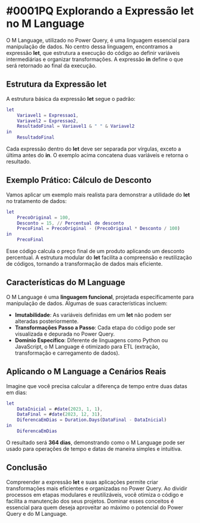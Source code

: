 # #0001PQ Explorando a Expressão let no M Language

O M Language, utilizado no Power Query, é uma linguagem essencial para manipulação de dados. No centro dessa linguagem, encontramos a expressão **let**, que estrutura a execução do código ao definir variáveis intermediárias e organizar transformações. A expressão **in** define o que será retornado ao final da execução.

## Estrutura da Expressão let

A estrutura básica da expressão **let** segue o padrão:

```m
let
    Variavel1 = Expressao1,
    Variavel2 = Expressao2,
    ResultadoFinal = Variavel1 & " " & Variavel2
in
    ResultadoFinal
```

Cada expressão dentro do **let** deve ser separada por vírgulas, exceto a última antes do **in**. O exemplo acima concatena duas variáveis e retorna o resultado.

## Exemplo Prático: Cálculo de Desconto

Vamos aplicar um exemplo mais realista para demonstrar a utilidade do **let** no tratamento de dados:

```m
let
    PrecoOriginal = 100,
    Desconto = 15, // Percentual de desconto
    PrecoFinal = PrecoOriginal - (PrecoOriginal * Desconto / 100)
in
    PrecoFinal
```

Esse código calcula o preço final de um produto aplicando um desconto percentual. A estrutura modular do **let** facilita a compreensão e reutilização de códigos, tornando a transformação de dados mais eficiente.

## Características do M Language

O M Language é uma **linguagem funcional**, projetada especificamente para manipulação de dados. Algumas de suas características incluem:

- **Imutabilidade**: As variáveis definidas em um **let** não podem ser alteradas posteriormente.
- **Transformações Passo a Passo**: Cada etapa do código pode ser visualizada e depurada no Power Query.
- **Domínio Específico**: Diferente de linguagens como Python ou JavaScript, o M Language é otimizado para ETL (extração, transformação e carregamento de dados).

## Aplicando o M Language a Cenários Reais

Imagine que você precisa calcular a diferença de tempo entre duas datas em dias:

```m
let
    DataInicial = #date(2023, 1, 1),
    DataFinal = #date(2023, 12, 31),
    DiferencaEmDias = Duration.Days(DataFinal - DataInicial)
in
    DiferencaEmDias
```

O resultado será **364 dias**, demonstrando como o M Language pode ser usado para operações de tempo e datas de maneira simples e intuitiva.

## Conclusão

Compreender a expressão **let** e suas aplicações permite criar transformações mais eficientes e organizadas no Power Query. Ao dividir processos em etapas modulares e reutilizáveis, você otimiza o código e facilita a manutenção dos seus projetos. Dominar esses conceitos é essencial para quem deseja aproveitar ao máximo o potencial do Power Query e do M Language.

